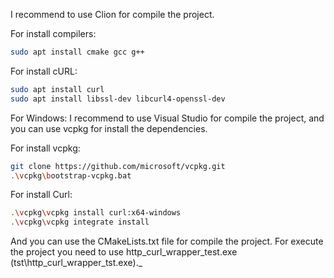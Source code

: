 I recommend to use Clion for compile the project.

For install compilers:

```bash
sudo apt install cmake gcc g++
```

For install cURL:

```bash
sudo apt install curl
sudo apt install libssl-dev libcurl4-openssl-dev
```


For Windows:
I recommend to use Visual Studio for compile the project, and you can use vcpkg for install the dependencies.

For install vcpkg:

```bash
git clone https://github.com/microsoft/vcpkg.git
.\vcpkg\bootstrap-vcpkg.bat
```


For install Curl:

```bash
.\vcpkg\vcpkg install curl:x64-windows
.\vcpkg\vcpkg integrate install
```

And you can use the CMakeLists.txt file for compile the project.
For execute the project you need to use http_curl_wrapper_test.exe (tst\http_curl_wrapper_tst.exe)._